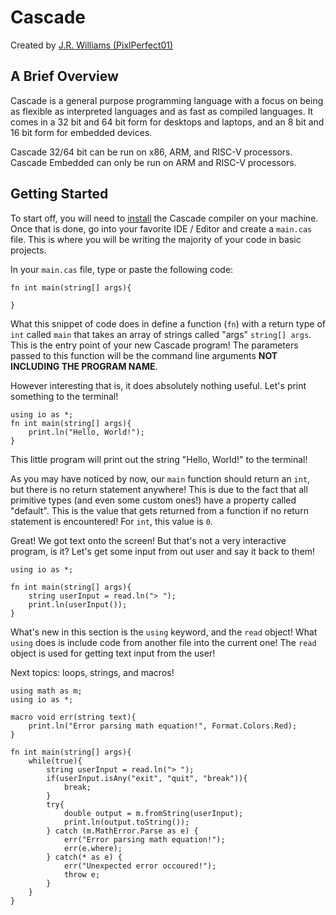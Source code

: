 # Cascade
Created by [J.R. Williams (PixlPerfect01)](https://github.com/pixlperfect01)
## A Brief Overview
Cascade is a general purpose programming language with a focus on being as flexible as interpreted languages and as fast as compiled languages. It comes in a 32 bit and 64 bit form for desktops and laptops, and an 8 bit and 16 bit form for embedded devices.

Cascade 32/64 bit can be run on x86, ARM, and RISC-V processors. Cascade Embedded can only be run on ARM and RISC-V processors.
## Getting Started
To start off, you will need to [install]() the Cascade compiler on your machine. Once that is done, go into your favorite IDE / Editor and create a `main.cas` file. This is where you will be writing the majority of your code in basic projects.

In your `main.cas` file, type or paste the following code:
```cas
fn int main(string[] args){
	
}
```
What this snippet of code does in define a function (`fn`) with a return type of `int` called `main` that takes an array of strings called "args" `string[] args`. This is the entry point of your new Cascade program!  The parameters passed to this function will be the command line arguments **NOT INCLUDING THE PROGRAM NAME**.

However interesting that is, it does absolutely nothing useful. Let's print something to the terminal!
```cas
using io as *;
fn int main(string[] args){
	print.ln("Hello, World!");
}
```
This little program will print out the string "Hello, World!" to the terminal!

As you may have noticed by now, our `main` function should return an `int`, but there is no return statement anywhere! This is due to the fact that all primitive types (and even some custom ones!) have a property called "default". This is the value that gets returned from a function if no return statement is encountered! For `int`, this value is `0`.

Great! We got text onto the screen! But that's not a very interactive program, is it? Let's get some input from out user and say it back to them!
```cas
using io as *;

fn int main(string[] args){
	string userInput = read.ln("> ");
	print.ln(userInput());
}
```
What's new in this section is the `using` keyword, and the `read` object! What `using` does is include code from another file into the current one! The `read` object is used for getting text input from the user!

Next topics: loops, strings, and macros!
```cas
using math as m;
using io as *;

macro void err(string text){
	print.ln("Error parsing math equation!", Format.Colors.Red);
}

fn int main(string[] args){
	while(true){
		string userInput = read.ln("> ");
		if(userInput.isAny("exit", "quit", "break")){
			break;
		}
		try{
			double output = m.fromString(userInput);
			print.ln(output.toString());
		} catch (m.MathError.Parse as e) {  
			err("Error parsing math equation!");
			err(e.where);
		} catch(* as e) {
			err("Unexpected error occoured!");
			throw e;
		}
	}
}
```
